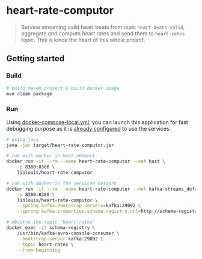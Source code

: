 # heart-rate-computor

> Service streaming valid heart beats from topic `heart-beats-valid`, aggregate and compute heart rates and send them to
> `heart-rates` topic.
> This is kinda the heart of this whole project.

## Getting started
### Build

```bash
# build maven project & build docker image
mvn clean package
```

### Run

Using [docker-compose-local.yml](../docker-compose-local.yml), you can launch this application for fast debugging
purpose as it is [already configured](src/main/resources/application.yml) to use the services.

```bash
# using java
java -jar target/heart-rate-computor.jar

# run with docker in host network
docker run -it --rm --name heart-rate-computor --net host \
    -p 8380:8380 \
    linlouis/heart-rate-computor

# run with docker in the services network
docker run -it --rm --name heart-rate-computor --net kafka-streams_default \
    -p 8380:8380 \
    linlouis/heart-rate-computor \
    --spring.kafka.bootstrap-servers=kafka:29092 \
    --spring.kafka.properties.schema.registry.url=http://schema-registry:8081

# observe the topic "heart-rates"
docker exec -it schema-registry \
    /usr/bin/kafka-avro-console-consumer \
    --bootstrap-server kafka:29092 \
    --topic heart-rates \
    --from-beginning
```
